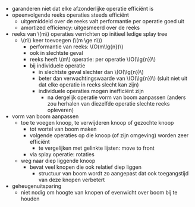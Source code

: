
* garanderen niet dat elke afzonderlijke operatie efficiënt is
* opeenvolgende reeks operaties steeds efficiënt
    * uitgemiddeld over de reeks valt performantie per operatie goed uit
    * amortized efficiency: uitgesmeerd over de reeks
* reeks van \\(m\\) operaties verrichten op initieel ledige splay tree
    * \\(n\\) keer toevoegen (\\(m \ge n\\))
        * performantie van reeks: \\(O(m\lg{n})\\)
        * ook in slechtste geval
        * reeks heeft \\(m\\) operatie: per operatie \\(O(\lg{n})\\)
        * bij individuele operatie
            * in slechtste geval slechter dan \\(O(\lg{n})\\)
            * beter dan verwachtingswaarde van \\(O(\lg{n})\\) (sluit niet uit dat elke operatie in reeks slecht kan zijn)
            * individuele operaties mogen inefficiënt zijn
                * na dergelijk operatie vorm van boom aanpassen (anders zou herhalen van diezelfde operatie slechte reeks opleveren)
* vorm van boom aanpassen
    * toe te voegen knoop, te verwijderen knoop of gezochte knoop
        * tot wortel van boom maken
        * volgende operaties op die knoop (of zijn omgeving) worden zeer efficiënt
            * te vergelijken met gelinkte lijsten: move to front
        * via splay operatie: rotaties
    * weg naar diep liggende knoop
        * bevat veel knopen die ook relatief diep liggen
            * structuur van boom wordt zo aangepast dat ook toegangstijd van deze knopen verbetert
* geheugenuitsparing
    * niet nodig om hoogte van knopen of evenwicht over boom bij te houden




